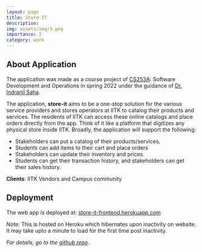 ```yaml
---
layout: page
title: Store-IT
description: 
img: assets/img/3.png
importance: 2
category: work
---
```


## About Application

The application was made as a course project of [CS253A](https://www.cse.iitk.ac.in/users/isaha/Courses/sdo22.shtml/): Software Development and Operations in spring 2022 under the guidance of [Dr. Indranil Saha](https://www.cse.iitk.ac.in/users/isaha/).

The application, **store-it** aims to be a one-stop solution for the various service providers and stores operators at IITK to catalog their products and services. The residents of IITK can access these online catalogs and place orders directly from the app. Think of it like a platform that digitizes any physical store inside IITK. Broadly, the application will support the following:

- Stakeholders can put a catalog of their products/services.
- Students can add items to their cart and place orders
- Stakeholders can update their inventory and prices.
- Students can get their transaction history, and stakeholders can get their sales history.

**Clients**: IITK Vendors and Campus community


## Deployment

The web app is deployed at: [store-it-frontend.herokuapp.com](https://store-it-frontend.herokuapp.com/)

_Note:_ This is hosted on Heroku which hibernates upon inactivity on website. It may take upto a minute to load for the first time post inactivity.

_For details, go to the [github repo](https://github.com/localghosts)_.

